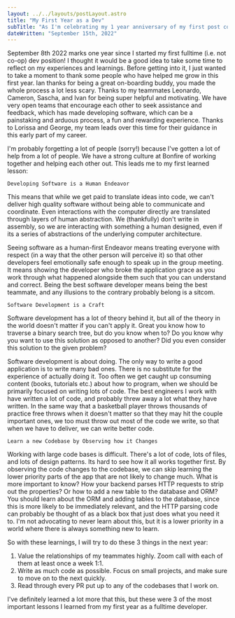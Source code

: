 ```yaml
---
layout: ../../layouts/postLayout.astro
title: "My First Year as a Dev"
subTitle: "As I'm celebrating my 1 year anniversary of my first post college job, join me for some reflections and lessons."
dateWritten: "September 15th, 2022"
---
```

September 8th 2022 marks one year since I started my first fulltime (i.e. not co-op) dev position! I thought it would be a good idea to take some time to reflect on my experiences and learnings. Before getting into it, I just wanted to take a moment to thank some people who have helped me grow in this first year. Ian thanks for being a great on-boarding buddy, you made the whole process a lot less scary. Thanks to my teammates Leonardo, Cameron, Sascha, and Ivan for being super helpful and motivating. We have very open teams that encourage each other to seek assistance and feedback, which has made developing software, which can be a painstaking and arduous process, a fun and rewarding experience. Thanks to Lorissa and George, my team leads over this time for their guidance in this early part of my career.

I'm probably forgetting a lot of people (sorry!) because I've gotten a lot of help from a lot of people. We have a strong culture at Bonfire of working together and helping each other out. This leads me to my first learned lesson:

```
Developing Software is a Human Endeavor
```

This means that while we get paid to translate ideas into code, we can't deliver high quality software without being able to communicate and coordinate. Even interactions with the computer directly are translated through layers of human abstraction. We (thankfully) don't write in assembly, so we are interacting with something a human designed, even if its a series of abstractions of the underlying computer architecture.

Seeing software as a human-first Endeavor means treating everyone with respect (in a way that the other person will perceive it) so that other developers feel emotionally safe enough to speak up in the group meeting. It means showing the developer who broke the application grace as you work through what happened alongside them such that you can understand and correct. Being the best software developer means being the best teammate, and any illusions to the contrary probably belong is a sitcom.

```
Software Development is a Craft
```

Software development has a lot of theory behind it, but all of the theory in the world doesn't matter if you can't apply it. Great you know how to traverse a binary search tree, but do you know when to? Do you know why you want to use this solution as opposed to another? Did you even consider this solution to the given problem?

Software development is about doing. The only way to write a good application is to write many bad ones. There is no substitute for the experience of actually doing it. Too often we get caught up consuming content (books, tutorials etc.) about how to program, when we should be primarily focused on writing lots of code. The best engineers I work with have written a lot of code, and probably threw away a lot what they have written. In the same way that a basketball player throws thousands of practice free throws when it doesn't matter so that they may hit the couple important ones, we too must throw out most of the code we write, so that when we have to deliver, we can write better code.

```
Learn a new Codebase by Observing how it Changes
```

Working with large code bases is difficult. There's a lot of code, lots of files, and lots of design patterns. Its hard to see how it all works together first. By observing the code changes to the codebase, we can skip learning the lower priority parts of the app that are not likely to change much. What is more important to know? How your backend parses HTTP requests to strip out the properties? Or how to add a new table to the database and ORM? You should learn about the ORM and adding tables to the database, since this is more likely to be immediately relevant, and the HTTP parsing code can probably be thought of as a black box that just does what you need it to. I'm not advocating to never learn about this, but it is a lower priority in a world where there is always something new to learn.

So with these learnings, I will try to do these 3 things in the next year:

1. Value the relationships of my teammates highly. Zoom call with each of them at least once a week 1:1.
2. Write as much code as possible. Focus on small projects, and make sure to move on to the next quickly.
3. Read through every PR put up to any of the codebases that I work on.

I've definitely learned a lot more that this, but these were 3 of the most important lessons I learned from my first year as a fulltime developer.
